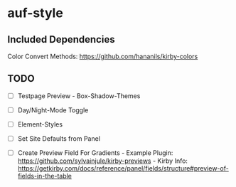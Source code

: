 # auf-style

## Included Dependencies

Color Convert Methods:
<https://github.com/hananils/kirby-colors>


## TODO

* [ ] Testpage Preview - Box-Shadow-Themes

* [ ] Day/Night-Mode Toggle

* [ ] Element-Styles

* [ ] Set Site Defaults from Panel

* [ ] Create Preview Field For Gradients
      - Example Plugin: <https://github.com/sylvainjule/kirby-previews>
      - Kirby Info: <https://getkirby.com/docs/reference/panel/fields/structure#preview-of-fields-in-the-table>
